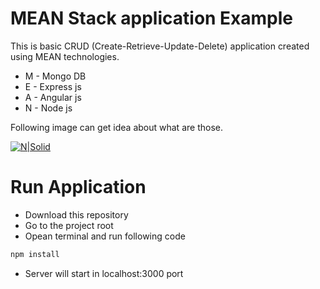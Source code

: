 # MEAN Stack application Example

This is basic CRUD (Create-Retrieve-Update-Delete) application created using MEAN technologies.

* M - Mongo DB
* E - Express js
* A - Angular js
* N - Node js

Following image can get idea about what are those.

[![N|Solid](https://www.wedevz.com/wp-content/uploads/2016/08/mean.png)](https://nodesource.com/products/nsolid)

# Run Application

* Download this repository
* Go to the project root
* Opean terminal and run following code

```sh
npm install
```
* Server will start in localhost:3000 port
